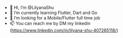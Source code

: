 - 👋 Hi, I’m @LilyanaShu
- 🌱 I’m currently learning Flutter, Dart and Go
- 💞️ I’m looking for a Mobile/Flutter full time job
- 📫 You can reach me by DM my linkedin (https://www.linkedin.com/in/lilyana-shu-407265118/)

<!---
LilyanaShu/LilyanaShu is a ✨ special ✨ repository because its `README.md` (this file) appears on your GitHub profile.
You can click the Preview link to take a look at your changes.
--->
